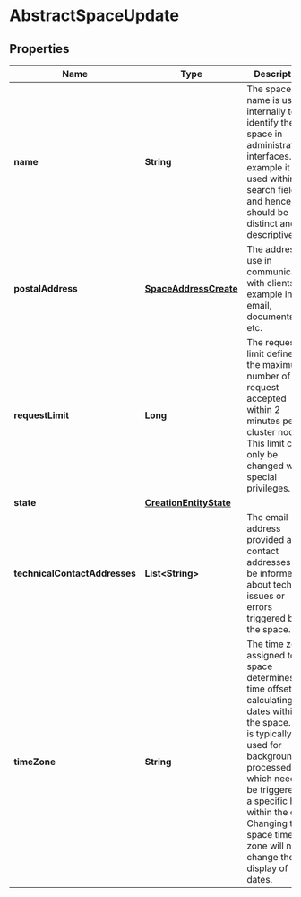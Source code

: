 
# AbstractSpaceUpdate

## Properties
Name | Type | Description | Notes
------------ | ------------- | ------------- | -------------
**name** | **String** | The space name is used internally to identify the space in administrative interfaces. For example it is used within search fields and hence it should be distinct and descriptive. |  [optional]
**postalAddress** | [**SpaceAddressCreate**](SpaceAddressCreate.md) | The address to use in communication with clients for example in email, documents etc. |  [optional]
**requestLimit** | **Long** | The request limit defines the maximum number of API request accepted within 2 minutes per cluster node. This limit can only be changed with special privileges. |  [optional]
**state** | [**CreationEntityState**](CreationEntityState.md) |  |  [optional]
**technicalContactAddresses** | **List&lt;String&gt;** | The email address provided as contact addresses will be informed about technical issues or errors triggered by the space. |  [optional]
**timeZone** | **String** | The time zone assigned to the space determines the time offset for calculating dates within the space. This is typically used for background processed which needs to be triggered on a specific hour within the day. Changing the space time zone will not change the display of dates. |  [optional]



